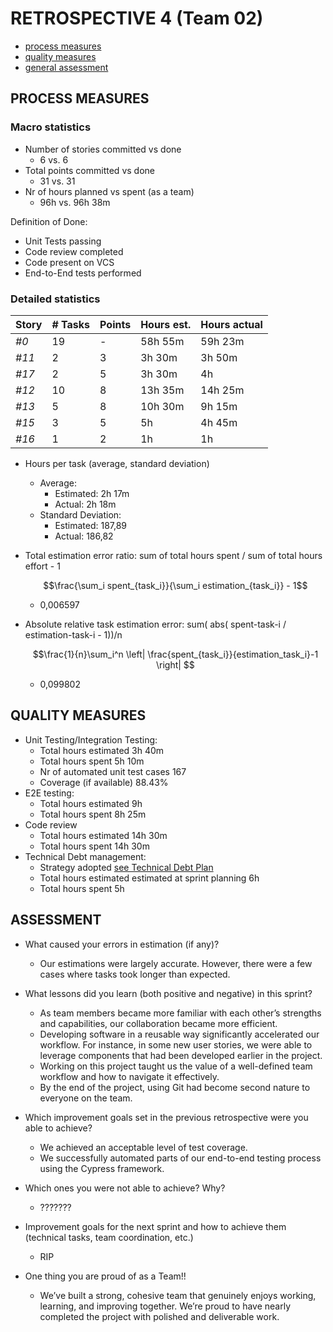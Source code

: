 # RETROSPECTIVE 4 (Team 02)

- [process measures](#process-measures)
- [quality measures](#quality-measures)
- [general assessment](#assessment)

## PROCESS MEASURES

### Macro statistics

- Number of stories committed vs done
  - 6 vs. 6
- Total points committed vs done
  - 31 vs. 31
- Nr of hours planned vs spent (as a team)
  - 96h vs. 96h 38m

Definition of Done:

- Unit Tests passing
- Code review completed
- Code present on VCS
- End-to-End tests performed

### Detailed statistics

| Story | # Tasks | Points | Hours est. | Hours actual |
| ----- | ------- | ------ | ---------- | ------------ |
| _#0_  | 19      | -      | 58h 55m    | 59h 23m      |
| _#11_ | 2       | 3      | 3h 30m     | 3h 50m       |
| _#17_ | 2       | 5      | 3h 30m     | 4h           |
| _#12_ | 10      | 8      | 13h 35m    | 14h 25m      |
| _#13_ | 5       | 8      | 10h 30m    | 9h 15m       |
| _#15_ | 3       | 5      | 5h         | 4h 45m       |
| _#16_ | 1       | 2      | 1h         | 1h           |

- Hours per task (average, standard deviation)
  - Average:
    - Estimated: 2h 17m
    - Actual: 2h 18m
  - Standard Deviation:
    - Estimated: 187,89
    - Actual: 186,82
- Total estimation error ratio: sum of total hours spent / sum of total hours effort - 1

  $$\frac{\sum_i spent_{task_i}}{\sum_i estimation_{task_i}} - 1$$

  - 0,006597

- Absolute relative task estimation error: sum( abs( spent-task-i / estimation-task-i - 1))/n

  $$\frac{1}{n}\sum_i^n \left| \frac{spent_{task_i}}{estimation_task_i}-1 \right| $$

  - 0,099802

## QUALITY MEASURES

- Unit Testing/Integration Testing:
  - Total hours estimated 3h 40m
  - Total hours spent 5h 10m
  - Nr of automated unit test cases 167
  - Coverage (if available) 88.43%
- E2E testing:
  - Total hours estimated 9h
  - Total hours spent 8h 25m
- Code review
  - Total hours estimated 14h 30m
  - Total hours spent 14h 30m
- Technical Debt management:
  - Strategy adopted [see Technical Debt Plan](../Technical%20Debt%20Plan.md)
  - Total hours estimated estimated at sprint planning 6h
  - Total hours spent 5h

## ASSESSMENT

- What caused your errors in estimation (if any)?

  - Our estimations were largely accurate. However, there were a few cases where tasks took longer than expected.

- What lessons did you learn (both positive and negative) in this sprint?

  - As team members became more familiar with each other’s strengths and capabilities, our collaboration became more efficient.
  - Developing software in a reusable way significantly accelerated our workflow. For instance, in some new user stories, we were able to leverage components that had been developed earlier in the project.
  - Working on this project taught us the value of a well-defined team workflow and how to navigate it effectively.
  - By the end of the project, using Git had become second nature to everyone on the team.

- Which improvement goals set in the previous retrospective were you able to achieve?

  - We achieved an acceptable level of test coverage.
  - We successfully automated parts of our end-to-end testing process using the Cypress framework.

- Which ones you were not able to achieve? Why?
  - ???????

- Improvement goals for the next sprint and how to achieve them (technical tasks, team coordination, etc.)

  - RIP

- One thing you are proud of as a Team!!
  - We’ve built a strong, cohesive team that genuinely enjoys working, learning, and improving together. We’re proud to have nearly completed the project with polished and deliverable work.
